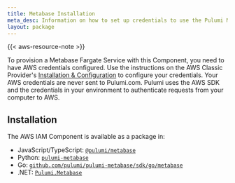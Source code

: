 ```yaml
---
title: Metabase Installation
meta_desc: Information on how to set up credentials to use the Pulumi Metabase component.
layout: package
---
```


{{< aws-resource-note >}}

To provision a Metabase Fargate Service with this Component, you need to have AWS credentials configured. Use the instructions on the AWS Classic Provider's [Installation & Configuration](/registry/packages/aws/installation-configuration) to configure your credentials. Your AWS credentials are never sent to Pulumi.com. Pulumi uses the AWS SDK and the credentials in your environment to authenticate requests from your computer to AWS.

## Installation

The AWS IAM Component is available as a package in:

* JavaScript/TypeScript: [`@pulumi/metabase`](https://www.npmjs.com/package/@pulumi/metabase)
* Python: [`pulumi-metabase`](https://pypi.org/project/pulumi-metabase/)
* Go: [`github.com/pulumi/pulumi-metabase/sdk/go/metabase`](https://github.com/pulumi/pulumi-metabase)
* .NET: [`Pulumi.Metabase`](https://www.nuget.org/packages/Pulumi.Metabase)
